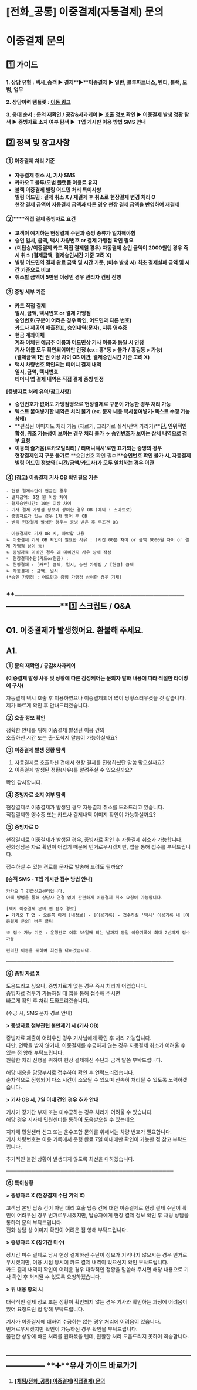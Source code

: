 # [전화_공통] 이중결제(자동결제) 문의

**이중결제 문의**
===========

**1️⃣ 가이드**
-----------

**1. 상담 유형 : 택시\_승객 ▶ 결제****▶****이중결제 ▶ 일반, 블루파트너스, 벤티, 블랙, 모범, 업무**

**2. 상담이력 템플릿 : [이동 링크](https://kakaomobilitysupport.zendesk.com/hc/ko/articles/31312992963737--%ED%83%9D%EC%8B%9C-%EC%8A%B9%EA%B0%9D-%EC%9D%B4%EC%A4%91%EA%B2%B0%EC%A0%9C-%EC%83%81%EB%8B%B4%EC%9D%B4%EB%A0%A5)**

**3. 응대 순서 : 문의 재확인 / 공감&사과케어 ▶ 호출 정보 확인 ▶ 이중결제 발생 정황 탐색 ▶ 증빙자료 소지 여부 탐색 ▶  T앱 게시판 이용 방법 SMS 안내**

**2️⃣ 정책 및 참고사항**
-----------------

#### **① 이중결제 처리 기준**

* **자동결제 취소 시, 기사 SMS**
* **카카오 T 블루/모범 플랫폼 이용료 유지**
* **블랙 이중결제 빌링 어드민 처리 특이사항  
  빌링 어드민 : 결제 취소 X / 재결제 후 취소로 현장결제 변경 처리 O  
  현장 결제 금액이 자동결제 금액과 다른 경우 현장 결제 금액을 반영하여 재결제**

#### **②****직접 결제 증빙자료 요건**

* **고객이 얘기하는 현장결제 수단과 증빙 종류가 일치해야함**
* **승인 일시, 금액, 택시 차량번호 or 결제 가맹점 확인 필요**
* **(미탑승/이중결제 카드 직접 결제일 경우) 자동결제 승인 금액이 2000원인 경우 즉시 취소 (결제금액, 결제승인시간 기준 고려 X)**
* **빌링 어드민의 결제 완료 금액 및 시간 기준, (미수 발생 시) 최초 결제실패 금액 및 시간 기준으로 비교**
* **취소할 금액이 5만원 이상인 경우 관리자 컨펌 진행**

#### **③ 증빙 세부 기준**

* **카드 직접 결제**  
  **일시, 금액, 택시번호 or 결제 가맹점**  
  **승인번호(구분이 어려운 경우 확인, 어드민과 다른 번호)**  
  **카드사 제공의 매출전표, 승인내역(문자), 지류 영수증**
* **현금 계좌이체**  
  **계좌 이체된 예금주 이름과 어드민상 기사 이름과 동일 시 인정**  
  **기사 이름 모두 확인되어야만 인정 (ex : 홍\*동 > 불가 / 홍길동 > 가능)**  
  **(결제금액 1천 원 이상 차이 OB 이관, 결제승인시간 기준 고려 X)**
* **택시 차량번호 확인되는 티머니 결제 내역**  
  **일시, 금액, 택시번호**  
  **티머니 앱 결제 내역은 직접 결제 증빙 인정**

**[증빙자료 처리 유의/참고사항]**

* **승인번호가 없어도 가맹점명으로 현장결제로 구분이 가능한 경우 처리 가능**
* **텍스트 붙여넣기한 내역은 처리 불가 (ex. 문자 내용 복사붙여넣기-텍스트 수정 가능상태)**
* **편집된 이미지도 처리 가능 (자르기, 그리기로 실적/잔액 가리기)****단, 인위적인 합성, 위조 가능성이 보이는 경우 처리 불가 → 승인번호가 보이는 상세 내역으로 첨부 요청**
* **이동의 즐거움(로카모빌리티) / 티머니택시'로만 표기되는 증빙의 경우  
  현장결제인지 구분 불가로** **승인번호 확인 필수!****승인번호 확인 불가 시, 자동결제 빌링 어드민 정보와 [시간/금액/카드사]가 모두 일치하는 경우 이관**

#### **④ (참고) 이중결제 기사 OB 확인필요 기준**

```
- 현장 결제수단이 현금인 경우  
- 결제금액: 1천 원 이상 차이  
- 결제승인시간: 10분 이상 차이  
- 기사 결제 가맹점 정보와 상이한 경우 OB (예외 : 스마트로)  
- 증빙자료가 없는 경우 1차 방어 후 OB  
- 벤티 현장결제 발생한 경우는 증빙 받은 후 무조건 OB  
  
- 이중결제로 기사 OB 시, 파악할 내용  
ㄴ 이중결제 기사 OB 확인이 필요한 사유 : (시간 00분 차이 or 금액 0000원 차이 or 결제 가맹점 상이 등)  
ㄴ 증빙자료 미비인 경우 왜 미비인지 사유 상세 작성  
ㄴ 현장결제수단(카드or현금) :  
ㄴ 현장결제 : [카드] 금액, 일시, 승인 가맹점 / [현금] 금액  
ㄴ 자동결제 : 금액, 일시  
(*승인 가맹점 : 어드민과 증빙 가맹점 상이한 경우 기재)
```

**―****―****―****―****―****―****―****―****―****―****―****―****―****―****―****―****―****―****―****―****―****―****―****―****―****―****―****―****―****3️⃣ 스크립트 / Q&A**
-------------------------------------------------------------------------------------------------------------------------------------------------------------------

**Q1.** **이중결제가 발생했어요. 환불해 주세요.**
---------------------------------

**A1.**
-------

**① 문의 재확인 / 공감&사과케어**

**(이중결제 발생 사유 및 상황에 따른 감성케어는 문의자 발화 내용에 따라 적절한 타이밍에 구사)**

자동결제 택시 호출 후 이용하였으나 이중결제되어 많이 당황스러우셨을 것 같습니다.  
제가 빠르게 확인 후 안내드리겠습니다.

**② 호출 정보 확인**

정확한 안내를 위해 이중결제 발생된 이용 건의   
호출하신 시간 또는 출-도착지 말씀이 가능하실까요?

**③ 이중결제 발생 정황 탐색**

1. 자동결제로 호출하신 건에서 현장 결제를 진행하셨단 말씀 맞으실까요?   
2. 이중결제 발생된 정황(사유)를 알려주실 수 있으실까요?

확인 감사합니다.

**④ 증빙자료 소지 여부 탐색**

현장결제로 이중결제가 발생된 경우 자동결제 취소를 도와드리고 있습니다.   
직접결제한 영수증 또는 카드사 결제내역 이미지 확인이 가능하실까요?

**⑤ 증빙자료 O**

현장결제로 이중결제가 발생된 경우, 증빙자료 확인 후 자동결제 취소가 가능합니다.  
전화상담은 자료 확인이 어렵기 때문에 번거로우시겠지만, 앱을 통해 접수를 부탁드립니다.

접수하실 수 있는 경로를 문자로 발송해 드려도 될까요?

**[승객 SMS - T앱 게시판 접수 방법 안내]**

```
카카오 T 긴급신고센터입니다.  
아래 방법을 통해 상담사 연결 없이 간편하게 이중결제 취소 요청이 가능합니다.  
  
[택시 이중결제 문의 앱 접수 경로]  
▶ 카카오 T 앱 - 오른쪽 아래 [내정보] - [이용기록] - 접수하실 '택시' 이용기록 내 [이중결제 문의] 버튼 클릭  
  
※ 접수 가능 기준 : 운행완료 이후 30일째 되는 날까지 동일 이용기록에 최대 2번까지 접수 가능  
  
편리한 이동을 위하여 최선을 다하겠습니다.
```

──────────────────────────────────────────────

**⑥ 증빙 자료 X**

도움드리고 싶으나, 증빙자료가 없는 경우 즉시 처리가 어렵습니다.  
증빙자료 첨부가 가능하실 때 앱을 통해 접수해 주시면   
빠르게 확인 후 처리 도와드리겠습니다.

(수긍 시, SMS 문자 경로 안내)

**> 증빙자료 첨부관련 불만제기 시 (기사 OB)**

증빙자료 제출이 어려우신 경우 기사님에게 확인 후 처리 가능합니다.  
다만, 연락을 받지 않거나, 이중결제를 수긍하지 않는 경우 자동결제 취소가 어려울 수 있는 점 양해 부탁드립니다.   
원활한 처리 진행을 위하여 현장 결제하신 수단과 금액 말씀 부탁드립니다.

해당 내용을 담당부서로 접수하여 확인 후 연락드리겠습니다.  
순차적으로 진행되어 다소 시간이 소요될 수 있으며 신속히 처리될 수 있도록 노력하겠습니다.

**> 기사 OB 시, 7일 이내 건인 경우 추가 안내**

기사가 장기간 부재 또는 미수긍하는 경우 처리가 어려울 수 있습니다.   
해당 경우 지자체 민원센터를 통하여 도움받으실 수 있는데요.

지자체 민원센터 신고 또는 운수조합 문의를 위해서는 차량 번호가 필요합니다.   
기사 차량번호는 이용 기록에서 운행 완료 7일 이내에만 확인이 가능한 점 참고 부탁드립니다.

추가적인 불편 상황이 발생되지 않도록 최선을 다하겠습니다.

──────────────────────────────────────────────

**⑥ 특이상황**

**> 증빙자료 X (현장결제 수단 기억 X)**

고객님 본인 탑승 건이 아닌 대리 호출 탑승 건에 대한 이중결제로 현장 결제 수단이 확인이 어려우신 경우 번거로우시겠지만, 탑승자에게 현장 결제 정보 확인 후 채팅 상담을 통하여 문의 부탁드립니다.  
전화 상담 상 이미지 확인이 어려운 점 양해 부탁드립니다.

**> 증빙자료 X (장기간 미수)**

장시간 미수 결제로 당시 현장 결제하신 수단이 정보가 기억나지 않으시는 경우 번거로우시겠지만, 이용 시점 당시에 카드 결제 내역이 있으신지 확인 부탁드립니다.   
카드 결제 내역이 확인이 어려운 경우 대략적인 정황을 말씀해 주시면 해당 내용으로 기사 확인 후 처리될 수 있도록 요청하겠습니다.

**> 위 내용 항의 시**

대략적인 결제 정보 또는 정황이 확인되지 않는 경우 기사와 확인하는 과정에 어려움이 있어 요청드린 점 양해 부탁드립니다.

기사가 이중결제에 대하여 수긍하는 않는 경우 처리에 어려움이 있습니다.   
번거로우시겠지만 확인이 가능하신 경우 확인을 부탁드립니다.   
불편한 상황에 빠른 처리를 원하셨을 텐데, 원활한 처리 도움드리지 못하여 죄송합니다.

**―****―****―****―****―****―****―****―****―****―****―****―****―****―****―****―****―****―****―****―****―****―****―****―****―****―****―****―****―** **➕****유사 가이드 바로가기**
----------------------------------------------------------------------------------------------------------------------------------------------------------------------

1. **[[채팅/전화\_공통] 이중결제(직접결제) 문의](https://kakaomobilitysupport.zendesk.com/hc/ko/articles/29313541133721)**